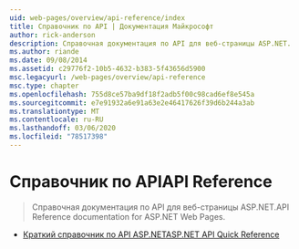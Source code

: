 ```yaml
---
uid: web-pages/overview/api-reference/index
title: Справочник по API | Документация Майкрософт
author: rick-anderson
description: Справочная документация по API для веб-страницы ASP.NET.
ms.author: riande
ms.date: 09/08/2014
ms.assetid: c29776f2-10b5-4632-b383-5f43656d5900
msc.legacyurl: /web-pages/overview/api-reference
msc.type: chapter
ms.openlocfilehash: 755d8ce57ba9df18f2adb5f00c98cad6ef8e545a
ms.sourcegitcommit: e7e91932a6e91a63e2e46417626f39d6b244a3ab
ms.translationtype: MT
ms.contentlocale: ru-RU
ms.lasthandoff: 03/06/2020
ms.locfileid: "78517398"
---
```

# <a name="api-reference"></a><span data-ttu-id="017c5-103">Справочник по API</span><span class="sxs-lookup"><span data-stu-id="017c5-103">API Reference</span></span>

> <span data-ttu-id="017c5-104">Справочная документация по API для веб-страницы ASP.NET.</span><span class="sxs-lookup"><span data-stu-id="017c5-104">API Reference documentation for ASP.NET Web Pages.</span></span>

- [<span data-ttu-id="017c5-105">Краткий справочник по API ASP.NET</span><span class="sxs-lookup"><span data-stu-id="017c5-105">ASP.NET API Quick Reference</span></span>](asp-net-web-pages-api-reference.md)

